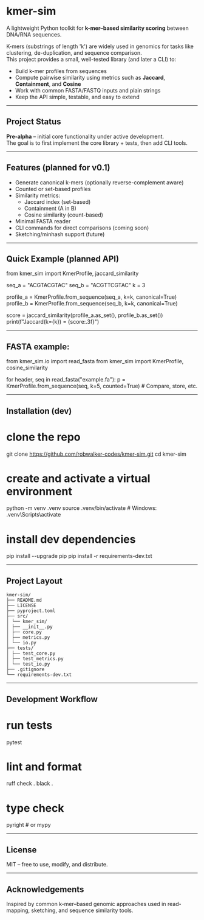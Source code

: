 # kmer-sim

A lightweight Python toolkit for **k-mer–based similarity scoring** between DNA/RNA sequences.

K-mers (substrings of length 'k') are widely used in genomics for tasks like clustering, de-duplication, and sequence comparison.  
This project provides a small, well-tested library (and later a CLI) to:

- Build k-mer profiles from sequences
- Compute pairwise similarity using metrics such as **Jaccard**, **Containment**, and **Cosine**
- Work with common FASTA/FASTQ inputs and plain strings
- Keep the API simple, testable, and easy to extend

---

## Project Status

**Pre-alpha** – initial core functionality under active development.  
The goal is to first implement the core library + tests, then add CLI tools.

---

## Features (planned for v0.1)

- Generate canonical k-mers (optionally reverse-complement aware)
- Counted or set-based profiles
- Similarity metrics:
  - Jaccard index (set-based)
  - Containment (A in B)
  - Cosine similarity (count-based)
- Minimal FASTA reader
- CLI commands for direct comparisons (coming soon)
- Sketching/minhash support (future)

---

## Quick Example (planned API)

from kmer_sim import KmerProfile, jaccard_similarity

seq_a = "ACGTACGTAC"
seq_b = "ACGTTCGTAC"
k = 3

profile_a = KmerProfile.from_sequence(seq_a, k=k, canonical=True)
profile_b = KmerProfile.from_sequence(seq_b, k=k, canonical=True)

score = jaccard_similarity(profile_a.as_set(), profile_b.as_set())
print(f"Jaccard(k={k}) = {score:.3f}")

---

## FASTA example:

from kmer_sim.io import read_fasta
from kmer_sim import KmerProfile, cosine_similarity

for header, seq in read_fasta("example.fa"):
p = KmerProfile.from_sequence(seq, k=5, counted=True) # Compare, store, etc.

---

## Installation (dev)

# clone the repo

git clone https://github.com/robwalker-codes/kmer-sim.git
cd kmer-sim

# create and activate a virtual environment

python -m venv .venv
source .venv/bin/activate # Windows: .venv\Scripts\activate

# install dev dependencies

pip install --upgrade pip
pip install -r requirements-dev.txt

---

## Project Layout

```text
kmer-sim/
├── README.md
├── LICENSE
├── pyproject.toml
├── src/
│ └── kmer_sim/
│ ├── __init__.py
│ ├── core.py
│ ├── metrics.py
│ └── io.py
├── tests/
│ ├── test_core.py
│ ├── test_metrics.py
│ └── test_io.py
├── .gitignore
└── requirements-dev.txt
```

---

## Development Workflow

# run tests

pytest

# lint and format

ruff check .
black .

# type check

pyright # or mypy

---

## License

MIT – free to use, modify, and distribute.

---

## Acknowledgements

Inspired by common k-mer–based genomic approaches used in read-mapping, sketching, and sequence similarity tools.
